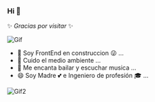 

### Hi 👋

✨ _Gracias por visitar_ ✨ 

![Gif](https://lh3.googleusercontent.com/proxy/5zAkQ8W9kYKMrHtfhhAiYBcWJt2I_PnRBGWxy3JdxqEjkv1jiEoZlOa7RX-_iBwxRlJTCHNIl2ACCQAjfmeA3qOAbcTIABHsQr4)

- 🔭 Soy FrontEnd en construccion :stuck_out_tongue_winking_eye: ...
- 🌱 Cuido el medio ambiente ...
- 👯 Me encanta bailar y escuchar musica ...
- 😄 Soy Madre :two_hearts: e Ingeniero de profesión :mortar_board: ...

![Gif2](https://i1.wp.com/media.giphy.com/media/45O9F2aiLOZXy/giphy.gif?resize=250%2C185&ssl=1)
